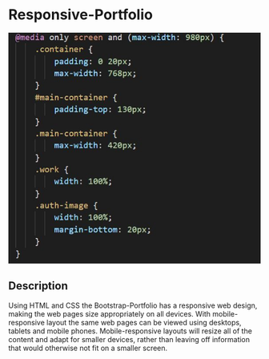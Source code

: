 # Responsive-Portfolio

<img src="assets/images/readme-image.JPG">

## Description
Using HTML and CSS the Bootstrap-Portfolio has a responsive web design, making the web pages size appropriately on all devices. With mobile-responsive layout the same web pages can be viewed using desktops, tablets and mobile phones. Mobile-responsive layouts will resize all of the content and adapt for smaller devices, rather than leaving off information that would otherwise not fit on a smaller screen.
